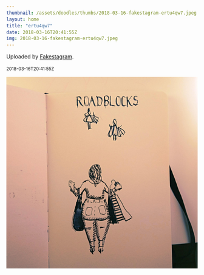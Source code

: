 ```yaml
---
thumbnail: /assets/doodles/thumbs/2018-03-16-fakestagram-ertu4qw7.jpeg
layout: home
title: "ertu4qw7"
date: 2018-03-16T20:41:55Z
img: 2018-03-16-fakestagram-ertu4qw7.jpeg
---
```


Uploaded by [Fakestagram](https://github.com/opyate/fakestagram).

<small>2018-03-16T20:41:55Z</small>

![Uploaded by Fakestagram](2018-03-16-fakestagram-ertu4qw7.jpeg)
